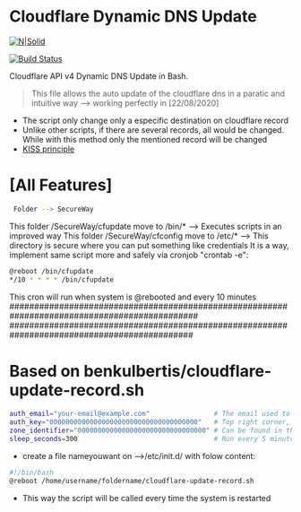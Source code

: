 # Cloudflare Dynamic DNS Update

[![N|Solid](https://img.icons8.com/color/2x/cloudflare.png)](https://github.com/OnlyHardOfficial/cloudflare-ddns-update)

[![Build Status](https://travis-ci.org/joemccann/dillinger.svg?branch=master)](https://travis-ci.org/joemccann/dillinger)

Cloudflare API v4 Dynamic DNS Update in Bash.
 >  This file allows the auto update of the cloudflare dns in a paratic and intuitive way --> working perfectly in [22/08/2020]

  - The script only change only a especific destination on cloudflare record
  - Unlike other scripts, if there are several records, all would be changed.
While with this method only the mentioned record will be changed
  - [KISS principle](https://en.wikipedia.org/wiki/KISS_principle)

# [All Features]


```sh
 Folder --> SecureWay
```
This folder /SecureWay/cfupdate move to /bin/*  --> Executes scripts in an improved way
This folder /SecureWay/cfconfig move to /etc/* --> This directory is secure where you can put something like credentials
It is a way,  implement same script more and safely via cronjob "crontab -e":
```sh
@reboot /bin/cfupdate
*/10 * * * * /bin/cfupdate
```
This cron will run when system is @rebooted and every 10 minutes
##############################################################################################
#############################################################################################

# Based on benkulbertis/cloudflare-update-record.sh
```sh
auth_email="your-email@example.com"                # The email used to login 'https://dash.cloudflare.com'
auth_key="0000000000000000000000000000000000000"   # Top right corner, "My profile" > "Global API Key"
zone_identifier="00000000000000000000000000000000" # Can be found in the "Overview" tab of your domain
sleep_seconds=300                                  # Run every 5 minutes
```
  - create a file nameyouwant on -->/etc/init.d/    with folow content:
```sh
#!/bin/bash
@reboot /home/username/foldername/cloudflare-update-record.sh
```

 
 
  - This way the script will be called every time the system is restarted
  
